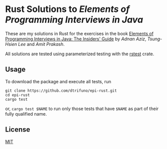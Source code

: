# Rust Solutions to _Elements of Programming Interviews in Java_

These are my solutions in Rust for the exercises in the book [Elements of Programming Interviews in Java: The Insiders' Guide](http://elementsofprogramminginterviews.com/)
by _Adnan Aziz_, _Tsung-Hsien Lee_ and _Amit Prakash_.

All solutions are tested using parameterized testing with the [rstest](https://crates.io/crates/rstest/0.2.2) crate.

## Usage

To download the package and execute all tests, run

```
git clone https://github.com/dtrifuno/epi-rust.git
cd epi-rust
cargo test
```

or, `cargo test $NAME` to run only those tests that have `$NAME` as part of their fully qualified name.

## License

[MIT](https://choosealicense.com/licenses/mit/)
